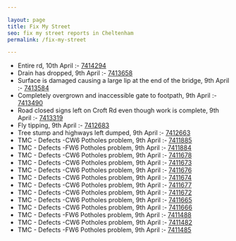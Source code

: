 ```yaml
---

layout: page
title: Fix My Street
seo: fix my street reports in Cheltenham
permalink: /fix-my-street

---
```


<!-- fix_marker starts -->

- Entire rd, 10th April :- [7414294](https://www.fixmystreet.com/report/7414294)
- Drain has dropped, 9th April :- [7413658](https://www.fixmystreet.com/report/7413658)
- Surface is damaged causing a large lip at the end of the bridge, 9th April :- [7413584](https://www.fixmystreet.com/report/7413584)
- Completely overgrown and inaccessible gate to footpath, 9th April :- [7413490](https://www.fixmystreet.com/report/7413490)
- Road closed signs left on Croft Rd even though work is complete, 9th April :- [7413319](https://www.fixmystreet.com/report/7413319)
- Fly tipping, 9th April :- [7412683](https://www.fixmystreet.com/report/7412683)
- Tree stump and highways left dumped, 9th April :- [7412663](https://www.fixmystreet.com/report/7412663)
- TMC - Defects -CW6 Potholes  problem, 9th April :- [7411885](https://www.fixmystreet.com/report/7411885)
- TMC - Defects -FW6 Potholes problem, 9th April :- [7411884](https://www.fixmystreet.com/report/7411884)
- TMC - Defects -CW6 Potholes  problem, 9th April :- [7411678](https://www.fixmystreet.com/report/7411678)
- TMC - Defects -CW6 Potholes  problem, 9th April :- [7411673](https://www.fixmystreet.com/report/7411673)
- TMC - Defects -CW6 Potholes  problem, 9th April :- [7411676](https://www.fixmystreet.com/report/7411676)
- TMC - Defects -CW6 Potholes  problem, 9th April :- [7411674](https://www.fixmystreet.com/report/7411674)
- TMC - Defects -CW6 Potholes  problem, 9th April :- [7411677](https://www.fixmystreet.com/report/7411677)
- TMC - Defects -CW6 Potholes  problem, 9th April :- [7411672](https://www.fixmystreet.com/report/7411672)
- TMC - Defects -CW6 Potholes  problem, 9th April :- [7411665](https://www.fixmystreet.com/report/7411665)
- TMC - Defects -CW6 Potholes  problem, 9th April :- [7411666](https://www.fixmystreet.com/report/7411666)
- TMC - Defects -FW6 Potholes problem, 9th April :- [7411488](https://www.fixmystreet.com/report/7411488)
- TMC - Defects -CW6 Potholes  problem, 9th April :- [7411482](https://www.fixmystreet.com/report/7411482)
- TMC - Defects -FW6 Potholes problem, 9th April :- [7411485](https://www.fixmystreet.com/report/7411485)

<!-- fix_marker ends -->